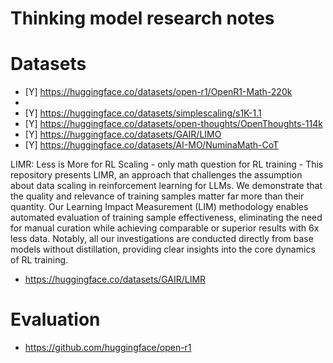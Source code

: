 # Thinking model research notes

# Datasets
- [Y] https://huggingface.co/datasets/open-r1/OpenR1-Math-220k
- 
- [Y] https://huggingface.co/datasets/simplescaling/s1K-1.1
- [Y] https://huggingface.co/datasets/open-thoughts/OpenThoughts-114k
- [Y] https://huggingface.co/datasets/GAIR/LIMO
- [Y] https://huggingface.co/datasets/AI-MO/NuminaMath-CoT

LIMR: Less is More for RL Scaling - only math question for RL training - This repository presents LIMR, an approach that challenges the assumption about data scaling in reinforcement learning for LLMs. We demonstrate that the quality and relevance of training samples matter far more than their quantity. Our Learning Impact Measurement (LIM) methodology enables automated evaluation of training sample effectiveness, eliminating the need for manual curation while achieving comparable or superior results with 6x less data. Notably, all our investigations are conducted directly from base models without distillation, providing clear insights into the core dynamics of RL training.
- https://huggingface.co/datasets/GAIR/LIMR

# Evaluation 
- https://github.com/huggingface/open-r1
  
